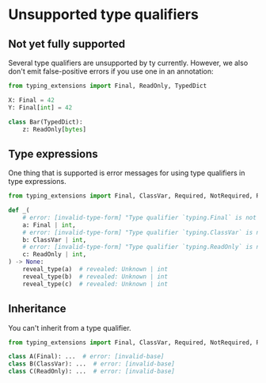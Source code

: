 # Unsupported type qualifiers

## Not yet fully supported

Several type qualifiers are unsupported by ty currently. However, we also don't emit false-positive
errors if you use one in an annotation:

```py
from typing_extensions import Final, ReadOnly, TypedDict

X: Final = 42
Y: Final[int] = 42

class Bar(TypedDict):
    z: ReadOnly[bytes]
```

## Type expressions

One thing that is supported is error messages for using type qualifiers in type expressions.

```py
from typing_extensions import Final, ClassVar, Required, NotRequired, ReadOnly

def _(
    # error: [invalid-type-form] "Type qualifier `typing.Final` is not allowed in type expressions (only in annotation expressions)"
    a: Final | int,
    # error: [invalid-type-form] "Type qualifier `typing.ClassVar` is not allowed in type expressions (only in annotation expressions)"
    b: ClassVar | int,
    # error: [invalid-type-form] "Type qualifier `typing.ReadOnly` is not allowed in type expressions (only in annotation expressions, and only with exactly one argument)"
    c: ReadOnly | int,
) -> None:
    reveal_type(a)  # revealed: Unknown | int
    reveal_type(b)  # revealed: Unknown | int
    reveal_type(c)  # revealed: Unknown | int
```

## Inheritance

You can't inherit from a type qualifier.

```py
from typing_extensions import Final, ClassVar, Required, NotRequired, ReadOnly

class A(Final): ...  # error: [invalid-base]
class B(ClassVar): ...  # error: [invalid-base]
class C(ReadOnly): ...  # error: [invalid-base]
```
